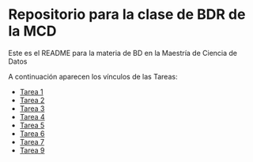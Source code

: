# Repositorio para la clase de BDR de la MCD
Este es el README para la materia de BD en la Maestría de Ciencia de Datos

A continuación aparecen los vínculos de las Tareas:
* [Tarea 1](clase1/tarea_1.md)
* [Tarea 2](clase2/tarea_2.md)
* [Tarea 3](clase3/tarea_3.md)
* [Tarea 4](clase4/tarea_4.sql)
* [Tarea 5](clase5/carga_informacion_bd_mcd.sql)
* [Tarea 6](clase6/tarea_6.sql)
* [Tarea 7](clase7/tarea_7.sql)
* [Tarea 9](clase9/tarea_9.md)
